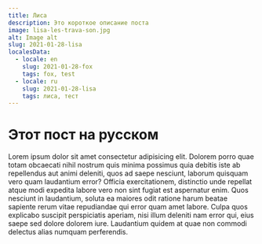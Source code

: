```yaml
---
title: Лиса
description: Это короткое описание поста
image: lisa-les-trava-son.jpg
alt: Image alt
slug: 2021-01-28-lisa
localesData:
  - locale: en
    slug: 2021-01-28-fox
    tags: fox, test
  - locale: ru
    slug: 2021-01-28-lisa
    tags: лиса, тест
---
```


# Этот пост на русском
Lorem ipsum dolor sit amet consectetur adipisicing elit. Dolorem porro quae totam obcaecati nihil nostrum quis minima possimus quia debitis iste ab repellendus aut animi deleniti, quos ad saepe nesciunt, laborum quisquam vero quam laudantium error? Officia exercitationem, distinctio unde repellat atque modi expedita labore vero non sint fugiat est
<v-img src="snegir-vetki-sneg.jpg" alt="Snegir"></v-img>
aspernatur enim. Quos nesciunt in laudantium, soluta ea maiores odit ratione harum beatae sapiente rerum vitae repudiandae qui error quam amet labore. Culpa quos explicabo suscipit perspiciatis aperiam, nisi illum deleniti nam error qui, eius saepe sed dolore dolorem iure. Laudantium quidem at quae non commodi delectus alias numquam perferendis.